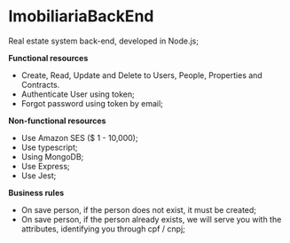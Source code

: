 # ImobiliariaBackEnd
Real estate system back-end, developed in Node.js;

**Functional resources**
- Create, Read, Update and Delete to Users, People, Properties and Contracts.
- Authenticate User using token;
- Forgot password using token by email;

**Non-functional resources**
- Use Amazon SES ($ 1 - 10,000);
- Use typescript;
- Using MongoDB;
- Use Express;
- Use Jest;

**Business rules**
- On save person, if the person does not exist, it must be created;
- On save person, if the person already exists, we will serve you with the attributes, identifying you through cpf / cnpj;